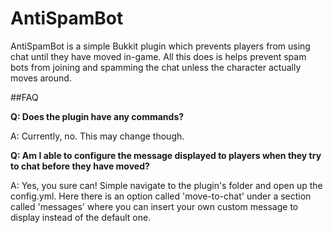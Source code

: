 # AntiSpamBot

AntiSpamBot is a simple Bukkit plugin which prevents players from using chat until they have moved in-game. All this does is helps prevent spam bots from joining and spamming the chat unless the character actually moves around.

##FAQ

**Q: Does the plugin have any commands?**

A: Currently, no. This may change though.


**Q: Am I able to configure the message displayed to players when they try to chat before they have moved?**

A: Yes, you sure can! Simple navigate to the plugin's folder and open up the config.yml. Here there is an option called 'move-to-chat' under a section called 'messages' where you can insert your own custom message to display instead of the default one.
